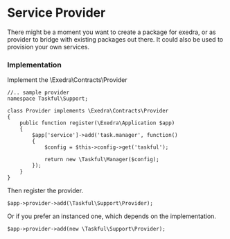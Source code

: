 # Service Provider

There might be a moment you want to create a package for exedra, or as provider to bridge with existing packages out there.
It could also be used to provision your own services.

### Implementation
Implement the \Exedra\Contracts\Provider

```
//.. sample provider
namespace Taskful\Support;

class Provider implements \Exedra\Contracts\Provider
{
	public function register(\Exedra\Application $app)
	{
		$app['service']->add('task.manager', function()
		{
			$config = $this->config->get('taskful');

			return new \Taskful\Manager($config);
		});
	}
}
```
Then register the provider.
```
$app->provider->add(\Taskful\Support\Provider);
```
Or if you prefer an instanced one, which depends on the implementation.
```
$app->provider->add(new \Taskful\Support\Provider);
```